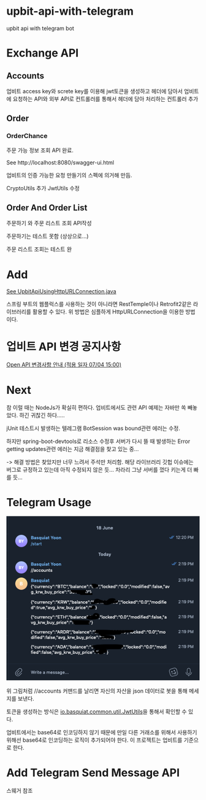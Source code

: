 # upbit-api-with-telegram
upbit api with telegram bot


# Exchange API

## Accounts
 
업비트 access key와 screte key를 이용해 jwt토큰을 생성하고 헤더에 담아서 업비트에 요청하는 API와 외부 API로 컨트롤러를 통해서 헤더에 담아 처리하는 컨트롤러 추가

## Order

### OrderChance

주문 가능 정보 조회 API 완료.

See http://localhost:8080/swagger-ui.html


업비트의 인증 가능한 요청 만들기의 스펙에 의거해 만듬.

CryptoUtils 추가
JwtUtils 수정

## Order And Order List

주문하기 와 주문 리스트 조회 API작성

주문하기는 테스트 못함 (상상으로...)

주문 리스트 조회는 테스트 완


# Add

[See UpbitApiUsingHttpURLConnection.java](https://github.com/basquiat78/upbit-api-with-telegram/blob/exchange-api-v0.1/src/test/java/io/basquiat/UpbitApiUsingHttpURLConnection.java)

스프링 부트의 웹플럭스를 사용하는 것이 아니라면 RestTemple이나 Retrofit2같은 라이브러리를 활용할 수 있다.
위 방법은 심플하게 HttpURLConnection을 이용한 방법이다.

# 업비트 API 변경 공지사항

[Open API 변경사항 안내 (적용 일자 07/04 15:00)
](https://docs.upbit.com/changelog/open-api-%EB%B3%80%EA%B2%BD%EC%82%AC%ED%95%AD-%EC%95%88%EB%82%B4-%EC%A0%81%EC%9A%A9-%EC%9D%BC%EC%9E%90-0704-1500)

# Next
참 이럴 때는 NodeJs가 확실히 편하다.
업비트에서도 관련 API 예제는 자바만 쏙 빼놓았다. 하긴 귀찮긴 하다.....

jUnit 테스트시 발생하는 텔레그램 BotSession was bound관련 에러는 수정.

하지만 spring-boot-devtools로 리소스 수정후 서버가 다시 뜰 때 발생하는 Error getting updates관련 에러는 지금 해결점을 찾고 있는 중...

-> 해결 방법은 찾았지만 너무 느려서 주석만 처리함. 해당 라이브러리 깃헙 이슈에는 버그로 규정하고 있는데 아직 수정되지 않은 듯...
   차라리 그냥 서버를 껐다 키는게 더 빠를 듯...

# Telegram Usage

![실행이미지](https://github.com/basquiat78/upbit-api-with-telegram/blob/quotation-api-v0.1/capture/capture7.png)

위 그림처럼 //accounts 커맨드를 날리면 자신의 자산을 json 데이터로 봇을 통해 메세지를 보낸다.

토큰을 생성하는 방식은 [io.basquiat.common.util.JwtUtils](https://github.com/basquiat78/upbit-api-with-telegram/blob/exchange-api-v0.1/src/main/java/io/basquiat/common/util/JwtUtils.java)을 통해서 확인할 수 있다.

업비트에서는 base64로 인코딩하지 않기 때문에 만일 다른 거래소를 위해서 사용하기 위해선 base64로 인코딩하는 로직이 추가되어야 한다.
이 프로젝트는 업비트를 기준으로 한다.

# Add Telegram Send Message API
스웨거 참조